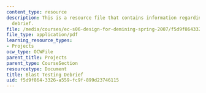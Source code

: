 ```yaml
---
content_type: resource
description: This is a resource file that contains information regarding blast testing
  debrief.
file: /media/courses/ec-s06-design-for-demining-spring-2007/f5d9f8643326a559fc9f899d23746115_MITEC_S06S07_dem_blast.pdf
file_type: application/pdf
learning_resource_types:
- Projects
ocw_type: OCWFile
parent_title: Projects
parent_type: CourseSection
resourcetype: Document
title: Blast Testing Debrief
uid: f5d9f864-3326-a559-fc9f-899d23746115
---
```

